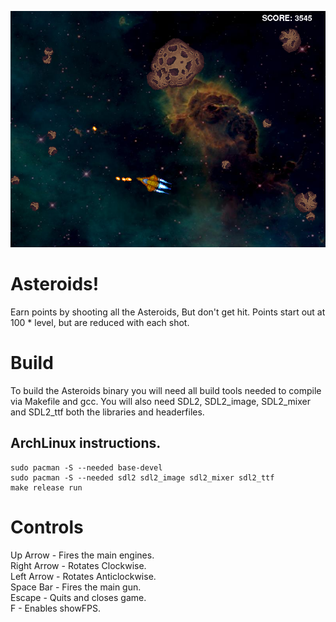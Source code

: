 ![Screenshot](../screenshot.png)

# Asteroids!
Earn points by shooting all the Asteroids, But don't get hit. Points start out at 100 * level, but are reduced with each shot.

# Build
To build the Asteroids binary you will need all build tools needed to compile via Makefile and gcc. You will also need SDL2, SDL2_image, SDL2_mixer and SDL2_ttf both the libraries and headerfiles.

## ArchLinux instructions.

    sudo pacman -S --needed base-devel
    sudo pacman -S --needed sdl2 sdl2_image sdl2_mixer sdl2_ttf
    make release run

# Controls
Up Arrow - Fires the main engines.\
Right Arrow - Rotates Clockwise.\
Left Arrow - Rotates Anticlockwise.\
Space Bar - Fires the main gun.\
Escape - Quits and closes game.\
F - Enables showFPS.
